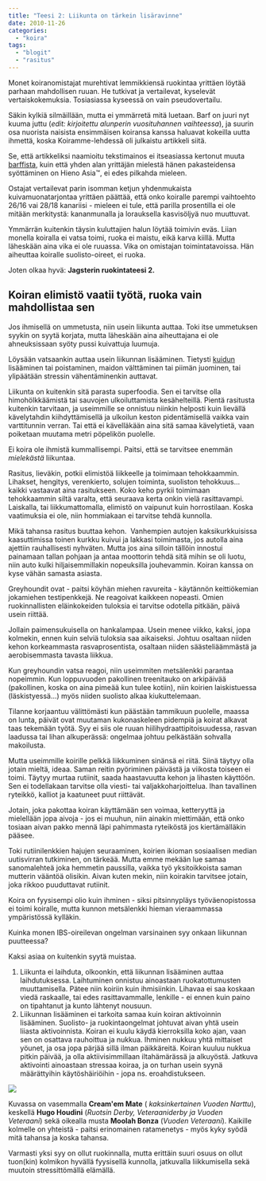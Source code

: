 ```yaml
---
title: "Teesi 2: Liikunta on tärkein lisäravinne"
date: 2010-11-26
categories: 
  - "koira"
tags: 
  - "blogit"
  - "rasitus"
---
```


Monet koiranomistajat murehtivat lemmikkiensä ruokintaa yrittäen löytää parhaan mahdollisen ruuan. He tutkivat ja vertailevat, kyselevät vertaiskokemuksia. Tosiasiassa kyseessä on vain pseudovertailu.

<!--more-->

Säkin kylkiä silmäillään, mutta ei ymmärretä mitä luetaan. Barf on juuri nyt kuuma juttu (_edit: kirjoitettu alunperin vuosituhannen vaihteessa_), ja suurin osa nuorista naisista ensimmäisen koiransa kanssa haluavat kokeilla uutta <grin> ihmettä, koska Koiramme-lehdessä oli julkaistu artikkeli siitä.

Se, että artikkeliksi naamioitu tekstimainos ei itseasiassa kertonut muuta [barffista](https://www.katiska.eu/tieto/barf-ja-vastaavat/barf-uskoa-vai-ruokintaa/), kuin että yhden alan yrittäjän mielestä hänen pakasteidensa syöttäminen on Hieno Asia™, ei edes pilkahda mieleen.

Ostajat vertailevat parin isomman ketjun yhdenmukaista kuivamuonatarjontaa yrittäen päättää, että onko koiralle parempi vaihtoehto 26/16 vai 28/18 kanariisi - mieleen ei tule, että parilla prosentilla ei ole mitään merkitystä: kananmunalla ja lorauksella kasvisöljyä nuo muuttuvat.

Ymmärrän kuitenkin täysin kuluttajien halun löytää toimivin eväs. Liian monella koiralla ei vatsa toimi, ruoka ei maistu, eikä karva kiillä. Mutta läheskään aina vika ei ole ruuassa. Vika on omistajan toimintatavoissa. Hän aiheuttaa koiralle suolisto-oireet, ei ruoka.

Joten olkaa hyvä: **Jagsterin ruokintateesi 2.**

## Koiran elimistö vaatii työtä, ruoka vain mahdollistaa sen

Jos ihmisellä on ummetusta, niin usein liikunta auttaa. Toki itse ummetuksen syykin on syytä korjata, mutta läheskään aina aiheuttajana ei ole ahneuksissaan syöty pussi kuivattuja luumuja.

Löysään vatsaankin auttaa usein liikunnan lisääminen. Tietysti [kuidun](https://www.katiska.eu/tieto/koira-tarve-yleinen/kuitu-lihasta/) lisääminen tai poistaminen, maidon välttäminen tai piimän juominen, tai ylipäätään stressin vähentäminenkin auttavat.

Liikunta on kuitenkin sitä parasta superfoodia. Sen ei tarvitse olla himohölkkäämistä tai sauvojen ulkoiluttamista kesähelteillä. Pientä rasitusta kuitenkin tarvitaan, ja useimmille se onnistuu niinkin helposti kuin lievällä kävelytahdin kiihdyttämisellä ja ulkoilun keston pidentämisellä vaikka vain varttitunnin verran. Tai että ei kävelläkään aina sitä samaa kävelytietä, vaan poiketaan muutama metri pöpelikön puolelle.

Ei koira ole ihmistä kummallisempi. Paitsi, että se tarvitsee enemmän _mielekästä_ liikuntaa.

Rasitus, lieväkin, potkii elimistöä liikkeelle ja toimimaan tehokkaammin. Lihakset, hengitys, verenkierto, solujen toiminta, suoliston tehokkuus... kaikki vastaavat aina rasitukseen. Koko keho pyrkii toimimaan tehokkaammin siltä varalta, että seuraava kerta onkin vielä rasittavampi. Laiskalla, tai liikkumattomalla, elimistö on vaipunut kuin horrostilaan. Koska vaatimuksia ei ole, niin hommiakaan ei tarvitse tehdä kunnolla.

Mikä tahansa rasitus buuttaa kehon.  Vanhempien autojen kaksikurkkuisissa kaasuttimissa toinen kurkku kuivui ja lakkasi toimimasta, jos autolla aina ajettiin rauhallisesti nyhväten. Mutta jos aina silloin tällöin innostui painamaan tallan pohjaan ja antaa moottorin tehdä sitä mihin se oli luotu, niin auto kulki hiljaisemmillakin nopeuksilla jouhevammin. Koiran kanssa on kyse vähän samasta asiasta.

Greyhoundit ovat - paitsi köyhän miehen ravureita - käytännön keittiökemian jokamiehen testipenkkejä. Ne reagoivat kaikkeen nopeasti. Omien ruokinnallisten eläinkokeiden tuloksia ei tarvitse odotella pitkään, päivä usein riittää.

Jollain paimensukuisella on hankalampaa. Usein menee viikko, kaksi, jopa kolmekin, ennen kuin selviä tuloksia saa aikaiseksi. Johtuu osaltaan niiden kehon korkeammasta rasvaprosentista, osaltaan niiden säästeliäämmästä ja aerobisemmasta tavasta liikkua.

Kun greyhoundin vatsa reagoi, niin useimmiten metsälenkki parantaa nopeimmin. Kun loppuvuoden pakollinen treenitauko on arkipäivää (pakollinen, koska on aina pimeää kun tulee kotiin), niin koirien laiskistuessa (läskistyessä...) myös niiden suolisto alkaa kiukuttelemaan.

Tilanne korjaantuu välittömästi kun päästään tammikuun puolelle, maassa on lunta, päivät ovat muutaman kukonaskeleen pidempiä ja koirat alkavat taas tekemään työtä. Syy ei siis ole ruuan hiilihydraattipitoisuudessa, rasvan laadussa tai lihan alkuperässä: ongelmaa johtuu pelkästään sohvalla makoilusta.

Mutta useimmille koirille pelkkä liikkuminen sinänsä ei riitä. Siinä täytyy olla jotain mieltä, ideaa. Saman reitin pyöriminen päivästä ja viikosta toiseen ei toimi. Täytyy murtaa rutiinit, saada haastavuutta kehon ja lihasten käyttöön. Sen ei todellakaan tarvitse olla viesti- tai valjakkoharjoittelua. Ihan tavallinen ryteikkö, kalliot ja kaatuneet puut riittävät.

Jotain, joka pakottaa koiran käyttämään sen voimaa, ketteryyttä ja mielellään jopa aivoja - jos ei muuhun, niin ainakin miettimään, että onko tosiaan aivan pakko mennä läpi pahimmasta ryteiköstä jos kiertämälläkin pääsee.

Toki rutiinilenkkien hajujen seuraaminen, koirien ikioman sosiaalisen median uutisvirran tutkiminen, on tärkeää. Mutta emme mekään lue samaa sanomalehteä joka hemmetin paussilla, vaikka työ yksitoikkoista saman mutterin vääntöä olisikin. Aivan kuten mekin, niin koirakin tarvitsee jotain, joka rikkoo puuduttavat rutiinit.

Koira on fyysisempi olio kuin ihminen - siksi pitsinnypläys työväenopistossa ei toimi koiralle, mutta kunnon metsälenkki hieman vieraammassa ympäristössä kylläkin.

Kuinka monen IBS-oireilevan ongelman varsinainen syy onkaan liikunnan puutteessa?

Kaksi asiaa on kuitenkin syytä muistaa.

1. Liikunta ei laihduta, olkoonkin, että liikunnan lisääminen auttaa laihdutuksessa. Laihtuminen onnistuu ainoastaan ruokatottumusten muuttamisella. Pätee niin koiriin kuin ihmisiinkin. Lihavaa ei saa koskaan viedä raskaalle, tai edes rasittavammalle, lenkille - ei ennen kuin paino on tipahtanut ja kunto lähtenyt nousuun.
2. Liikunnan lisääminen ei tarkoita samaa kuin koiran aktivoinnin lisääminen. Suolisto- ja ruokintaongelmat johtuvat aivan yhtä usein liiasta aktivoinnista. Koiran ei kuulu käydä kierroksilla koko ajan, vaan sen on osattava rauhoittua ja nukkua. Ihminen nukkuu yhtä mittaiset yöunet, ja osa jopa pärjää sillä ilman päikkäreitä. Koiran kuuluu nukkua pitkin päivää, ja olla aktiivisimmillaan iltahämärässä ja alkuyöstä. Jatkuva aktivointi ainoastaan stressaa koiraa, ja on turhan usein syynä määrättyihin käytöshäiriöihin - jopa ns. eroahdistukseen.

![](images/hugo_ja_tytot-250x188.jpg)

Kuvassa on vasemmalla **Cream'em Mate** ( _kaksinkertainen Vuoden Narttu_), keskellä **Hugo Houdini** (_Ruotsin Derby, Veteraaniderby ja Vuoden Veteraani_) sekä oikealla musta **Moolah Bonza** (_Vuoden Veteraani_). Kaikille kolmelle on yhteistä - paitsi erinomainen ratamenetys - myös kyky syödä mitä tahansa ja koska tahansa.

Varmasti yksi syy on ollut ruokinnalla, mutta erittäin suuri osuus on ollut tuon(kin) kolmikon hyvällä fyysisellä kunnolla, jatkuvalla liikkumisella sekä muutoin stressittömällä elämällä.
